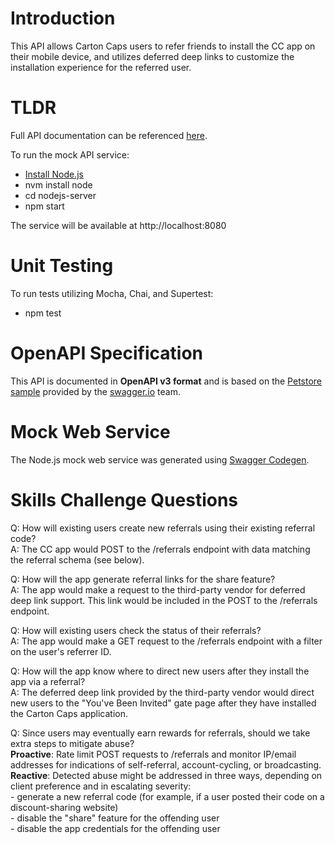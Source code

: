 # Introduction 
This API allows Carton Caps users to refer friends to install the CC app on their mobile device, and utilizes deferred deep links to customize the installation experience for the referred user.

# TLDR 
Full API documentation can be referenced [here](https://editor.swagger.io/?url=https://raw.githubusercontent.com/joshua-d-hill/cartoncaps/master/openapi.yaml).

To run the mock API service:
  - [Install Node.js](https://github.com/nvm-sh/nvm#installing-and-updating)
  - nvm install node
  - cd nodejs-server
  - npm start

The service will be available at http://localhost:8080

# Unit Testing 
To run tests utilizing Mocha, Chai, and Supertest:
 - npm test

# OpenAPI Specification 
This API is documented in **OpenAPI v3 format** and is based on the
[Petstore sample](https://petstore.swagger.io/) provided by the [swagger.io](https://swagger.io) team.

# Mock Web Service 
The Node.js mock web service was generated using [Swagger Codegen](https://swagger.io/docs/open-source-tools/swagger-codegen/).
  
# Skills Challenge Questions 
Q: How will existing users create new referrals using their existing referral code?  
A: The CC app would POST to the /referrals endpoint with data matching the referral schema (see below).  
  
Q: How will the app generate referral links for the share feature?  
A: The app would make a request to the third-party vendor for deferred deep link support.  This link would be included in the POST to the /referrals endpoint.  
  
Q: How will existing users check the status of their referrals?  
A: The app would make a GET request to the /referrals endpoint with a filter on the user's referrer ID.  
  
Q: How will the app know where to direct new users after they install the app via a referral?  
A: The deferred deep link provided by the third-party vendor would direct new users to the "You've Been Invited" gate page after they have installed the Carton Caps application.  
  
Q: Since users may eventually earn rewards for referrals, should we take extra steps to mitigate abuse?  
**Proactive**: Rate limit POST requests to /referrals and monitor IP/email addresses for indications of self-referral, account-cycling, or broadcasting.  
**Reactive**: Detected abuse might be addressed in three ways, depending on client preference and in escalating severity:  
    - generate a new referral code (for example, if a user posted their code on a discount-sharing website)  
    - disable the "share" feature for the offending user  
    - disable the app credentials for the offending user  
